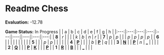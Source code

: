 # Readme Chess

**Evaluation:** -12.78

**Game Status:** In Progress
|     |  a  |  b  |  c  |  d  |  e  |  f  |  g  |  h  |
|:---:|:---:|:---:|:---:|:---:|:---:|:---:|:---:|:---:|
|  **8**  |  _r_  |     |     |     |  _k_  |  _b_  |  _n_  |  _r_  |
|  **7**  |  _p_  |  _p_  |     |     |  _p_  |  _p_  |  _p_  |  _p_  |
|  **6**  |     |     |     |     |     |     |     |     |
|  **5**  |     |     |  _p_  |  _p_  |     |     |     |     |
|  **4**  |  [**P**](https://github.com/grim-kalman)  |     |     |     |  _b_  |  [**P**](https://github.com/grim-kalman)  |  _q_  |     |
|  **3**  |  [**N**](https://github.com/grim-kalman)  |     |  [**P**](https://github.com/grim-kalman)  |  _n_  |  [_](http://localhost:8080/api/chess/play?move=e2e3)  |     |     |     |
|  **2**  |  [**Q**](https://github.com/grim-kalman)  |     |     |  [**P**](https://github.com/grim-kalman)  |  [**K**](http://localhost:8080/api/chess/select?square=e2)  |     |     |  [**P**](https://github.com/grim-kalman)  |
|  **1**  |  [**R**](https://github.com/grim-kalman)  |     |  [**B**](https://github.com/grim-kalman)  |     |     |  [_](http://localhost:8080/api/chess/play?move=e2f1)  |     |     |